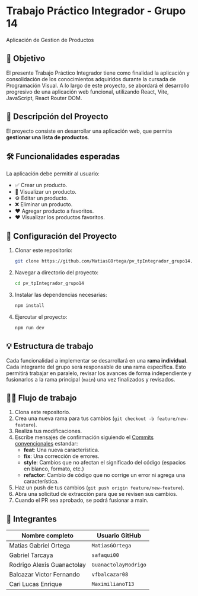 # Trabajo Práctico Integrador - Grupo 14

Aplicación de Gestion de Productos

## 🎯 Objetivo

El presente Trabajo Práctico Integrador tiene como finalidad la aplicación y consolidación de los conocimientos adquiridos durante la cursada de Programación Visual. A lo largo de este proyecto, se abordará el desarrollo progresivo de una aplicación web funcional, utilizando React, Vite, JavaScript, React Router DOM.

## 📝 Descripción del Proyecto

El proyecto consiste en desarrollar una aplicación web, que permita **gestionar una lista de productos**.

## 🛠️ Funcionalidades esperadas

La aplicación debe permitir al usuario:

- ✅ Crear un producto.
- 🔎 Visualizar un producto.
- ⚙ Editar un producto.
- ❌ Eliminar un producto.
- ❤ Agregar producto a favoritos.
- ❤ Visualizar los productos favoritos.

## 🚀 Configuración del Proyecto

1. Clonar este repositorio:

   ```bash
   git clone https://github.com/MatiasGOrtega/pv_tpIntegrador_grupo14.git
   ```

2. Navegar a directorio del proyecto:

   ```bash
   cd pv_tpIntegrador_grupo14
   ```

3. Instalar las dependencias necesarias:

   ```bash
   npm install
   ```

4. Ejercutar el proyecto:

   ```bash
   npm run dev
   ```

## 💡 Estructura de trabajo

Cada funcionalidad a implementar se desarrollará en una **rama individual**. Cada integrante del grupo será responsable de una rama específica. Esto permitirá trabajar en paralelo, revisar los avances de forma independiente y fusionarlos a la rama principal (`main`) una vez finalizados y revisados.

## 🧑‍💻 Flujo de trabajo

1. Clona este repositorio.
2. Crea una nueva rama para tus cambios (`git checkout -b feature/new-feature`).
3. Realiza tus modificaciones.
4. Escribe mensajes de confirmación siguiendo el [Commits convencionales](https://www.conventionalcommits.org/en/v1.0.0/) estandar:
   - **feat**: Una nueva característica.
   - **fix**: Una corrección de errores.
   - **style**: Cambios que no afectan el significado del código (espacios en blanco, formato, etc.)
   - **refactor**: Cambio de código que no corrige un error ni agrega una característica.
5. Haz un push de tus cambios (`git push origin feature/new-feature`).
6. Abra una solicitud de extracción para que se revisen sus cambios.
7. Cuando el PR sea aprobado, se podrá fusionar a main.

## 👥 Integrantes

| Nombre completo            | Usuario GitHub       |
| -------------------------- | -------------------- |
| Matias Gabriel Ortega      | `MatiasGOrtega`      |
| Gabriel Tarcaya            | `safaqui00`          |
| Rodrigo Alexis Guanactolay | `GuanactolayRodrigo` |
| Balcazar Victor Fernando   | `vfbalcazar08`       |
| Cari Lucas Enrique         | `MaximilianoT13`     |
